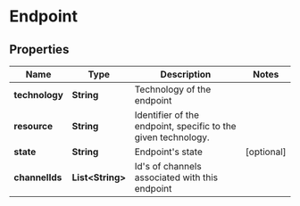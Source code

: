 
# Endpoint

## Properties
Name | Type | Description | Notes
------------ | ------------- | ------------- | -------------
**technology** | **String** | Technology of the endpoint | 
**resource** | **String** | Identifier of the endpoint, specific to the given technology. | 
**state** | **String** | Endpoint&#39;s state |  [optional]
**channelIds** | **List&lt;String&gt;** | Id&#39;s of channels associated with this endpoint | 



